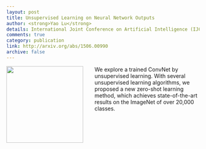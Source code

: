 ```yaml
---
layout: post
title: Unsupervised Learning on Neural Network Outputs
author: <strong>Yao Lu</strong>
details: International Joint Conference on Artificial Intelligence (IJCAI) 2016
comments: true
category: publication
link: http://arxiv.org/abs/1506.00990
archive: false
---
```

<p>
<img src="{{ "/img/zero_shot.jpg" | prepend: site.url }}" align="left" width="200px" style="margin-right:30px">
We explore a trained ConvNet by unsupervised learning. With several unsupervised learning algorithms, we proposed a new zero-shot learning method, which achieves state-of-the-art results on the ImageNet of over 20,000 classes.
</p>
<div style="clear: both"></div>
